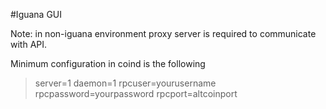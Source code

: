 #Iguana GUI

Note: in non-iguana environment proxy server is required to communicate with API.

Minimum configuration in coind is the following
>server=1
>daemon=1
>rpcuser=yourusername
>rpcpassword=yourpassword
>rpcport=altcoinport